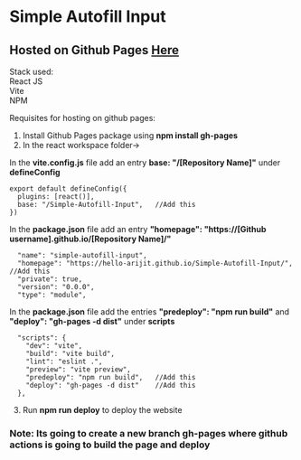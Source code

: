 # Simple Autofill Input

## Hosted on Github Pages [Here](https://hello-arijit.github.io/Simple-Autofill-Input/)


Stack used:  
React JS  
Vite  
NPM  

Requisites for hosting on github pages:  

1. Install Github Pages package using **npm install gh-pages**  
2. In the react workspace folder->  

In the **vite.config.js** file add an entry **base: "/[Repository Name]"** under **defineConfig**
```
export default defineConfig({
  plugins: [react()],
  base: "/Simple-Autofill-Input",   //Add this
})
```
In the **package.json** file add an entry **"homepage": "https://[Github username].github.io/[Repository Name]/"**  
```
  "name": "simple-autofill-input",
  "homepage": "https://hello-arijit.github.io/Simple-Autofill-Input/",  //Add this
  "private": true,
  "version": "0.0.0",
  "type": "module",
```
In the **package.json** file add the entries **"predeploy": "npm run build"** and **"deploy": "gh-pages -d dist"** under **scripts**  
```
  "scripts": {
    "dev": "vite",
    "build": "vite build",
    "lint": "eslint .",
    "preview": "vite preview",
    "predeploy": "npm run build",   //Add this
    "deploy": "gh-pages -d dist"    //Add this
  },
```
3. Run **npm run deploy** to deploy the website  

### Note: Its going to create a new branch gh-pages where github actions is going to build the page and deploy



